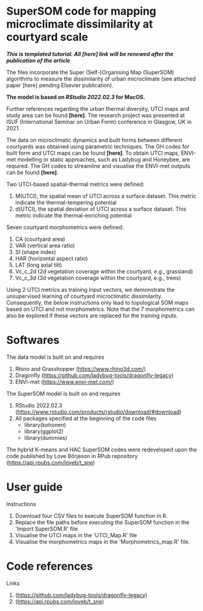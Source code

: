 # SuperSOM code for mapping microclimate dissimilarity at courtyard scale

***This is templated tutorial. All [here] link will be renewed after the publication of the article***

The files incorporate the Super (Self-)Organising Map (SuperSOM) algorithms to measure the dissimilarity of urban microclimate (see attached paper [here] pending Elsevier publication).

**The model is based on _RStudio 2022.02.3_ for MacOS.**

Further references regarding the urban thermal diversity, UTCI maps and study area can be found **[here]**. The research project was presented at ISUF (International Seminar on Urban Form) conference in Glasgow, UK in 2021.

The data on microclimatic dynamics and built forms between different courtyards was obtained using parametric techniques. The GH codes for built form and UTCI maps can be found **[here]**. To obtain UTCI maps, ENVI-met modelling or static approaches, such as Ladybug and Honeybee, are required. The GH codes to streamline and visualise the ENVI-met outputs can be found **[here]**.

Two UTCI-based spatial-thermal metrics were defined:

1. M(UTCI), the spatial mean of UTCI across a surface dataset. This metric indicate the thermal-tempering potential
3. d(UTCI), the spatial deviation of UTCI across a surface dataset. This metric indicate the thermal-enriching potential

Seven courtyard morphometrics were defined:

1. CA (courtyard area)
2. VAR (vertical area ratio)
3. SI (shape index)
4. HAR (horizontal aspect ratio)
5. LAT (long axial tilt)
6. Vc_c_2d (2d vegetation coverage within the courtyard, e.g., grassland)
7. Vc_c_3d (3d vegetation coverage within the courtyard, e.g., trees)

Using 2 UTCI metrics as training input vectors, we demonstrate the unsupervised learning of courtyard microclimatic dissimilarity. Consequently, the below instructions only lead to topological SOM maps based on UTCI and not morphometrics. Note that the 7 morphometrics can also be explored if these vectors are replaced for the training inputs.

# Softwares
The data model is built on and requires

1. Rhino and Grasshopper (https://www.rhino3d.com/)
3. Dragonfly (https://github.com/ladybug-tools/dragonfly-legacy)
4. ENVI-met (https://www.envi-met.com/)

The SuperSOM model is built on and requires

1. RStudio 2022.02.3 (https://www.rstudio.com/products/rstudio/download/#download)
2. All packages specified at the beginning of the code files
   - library(kohonen)
   - library(ggplot2)
   - library(dummies)

The hybrid K-means and HAC SuperSOM codes were redeveloped upon the code published by Love Börjeson in RPub repository (https://api.rpubs.com/loveb/t_sne)

# User guide

Instructions

1. Download four CSV files to execute SuperSOM function in R.
3. Replace the file paths before executing the SuperSOM function in the 'Import SuperSOM.R' file
4. Visualise the UTCI maps in the 'UTCI_Map.R' file
5. Visualise the morphometrics maps in the 'Morphometrics_map.R' file. 

# Code references

Links

1. (https://github.com/ladybug-tools/dragonfly-legacy)
2. (https://api.rpubs.com/loveb/t_sne)
